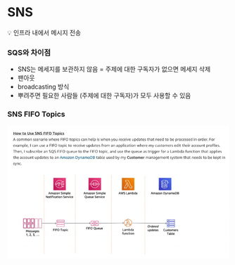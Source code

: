 # SNS

<aside>
💡 인프라 내에서 메시지 전송

</aside>

### SQS와 차이점

- SNS는 메세지를 보관하지 않음 = 주제에 대한 구독자가 없으면 메세지 삭제
- 팬아웃
- broadcasting 방식
- 뿌려주면 필요한 사람들 (주제에 대한 구독자)가 모두 사용할 수 있음

### SNS FIFO Topics

![Untitled](SNS%20799bf1209cb3421a85f3707fade79cae/Untitled.png)